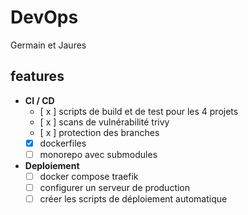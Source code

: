# DevOps

Germain et Jaures

## features

- **CI / CD**
  - [ x ] scripts de build et de test pour les 4 projets
  - [ x ] scans de vulnérabilité trivy
  - [ x ] protection des branches
  - [x] dockerfiles
  - [ ] monorepo avec submodules
  
- **Deploiement**
  - [ ] docker compose traefik 
  - [ ] configurer un serveur de production
  - [ ] créer les scripts de déploiement automatique